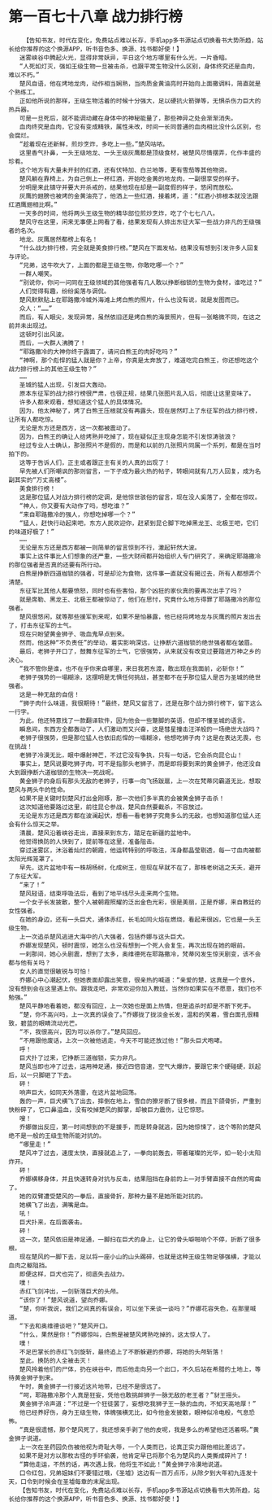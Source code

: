 # 第一百七十八章 战力排行榜
        【告知书友，时代在变化，免费站点难以长存，手机app多书源站点切换看书大势所趋，站长给你推荐的这个换源APP，听书音色多、换源、找书都好使！】
       迷雾峡谷中腾起火光，显得非常妖异，平日这个地方哪里有什么光，一片昏暗。
       “人死如灯灭，强如王级生物一旦被击杀，也跟平常生物没什么区别，身体终究还是血肉，难以不朽。”
       楚风自语，他在烤地龙肉，动作相当娴熟，当肉质金黄油亮时开始向上面撒调料，简直就是个熟练工。
       正如他所说的那样，王级生物活着的时候十分强大，足以硬抗火箭弹等，无惧杀伤力巨大的热兵器。
       可是一旦死后，就不能调动藏在身体中的神秘能量了，那些神异之处会渐渐消失。
       血肉终究是血肉，它没有变成精铁，属性未改，时间一长同普通的血肉相比没什么区别，也会腐烂。
       “趁着现在还新鲜，煎炒烹炸，多吃上一些。”楚风咕哝。
       这里香气扑鼻，一头王级地龙、一头王级灰鹰都是顶级食材，被楚风尽情摆弄，化作丰盛的珍肴。
       这个地方有大量未开封的红酒，还有伏特加、白兰地等，更有雪茄等其他物资。
       楚风躺在靠椅上，为自己倒上一杯红酒，开始吃金黄的地龙肉，一副很享受的样子。
       分明是来此镇守并要大开杀戒的，结果他现在却是一副度假的样子，悠闲而放松。
       灰鹰的翅膀也被烤的金黄油亮了，他洒上一些红酒，接着烤，道：“红酒小排根本就没法跟红酒鹰翅相比啊。”
       一天多的时间，他将两头王级生物的精华部位煎炒烹炸，吃了个七七八八。
       楚风守在这里，闲来无事便上网看了看，结果发现有人排出东征大军一些战力非凡的王级强者的名次。
       地龙、灰鹰居然都榜上有名！
       “什么战力排行榜，完全就是美食排行榜。”楚风在下面发帖，结果没有想到引发许多人回复与评论。
       “兄弟，这牛吹大了，上面的都是王级生物，你敢吃哪一个？”
       一群人嘲笑。
       “别说你，你问一问同在王级领域的其他强者有几人敢以挣断枷锁的生物为食材，谁吃过？”
       人们觉得有趣，纷纷奚落与调侃。
       楚风默默贴上在耶路撒冷城外海滩上烤白熊的照片，什么也没有说，就是发图而已。
       众人：“……”
       而后，有人眼尖，发现异常，虽然依旧还是烤白熊的海景照片，但有一张略微不同，在这之前并未出现过。
       这顿时引出风波。
       而后，一大群人沸腾了！
       “耶路撒冷的大神你终于露面了，请问白熊王的肉好吃吗？”
       “神啊，那个彪悍的猛人就是你？上帝，你真是太奔放了，难道吃完白熊王，你还想吃这个战力排行榜上的其他王级生物？”
       ……
       圣城的猛人出现，引发巨大轰动。
       原本东征军的战力排行榜很严肃，也很正规，结果几张图片乱入后，彻底让这里变味了。
       许多人都来观看，想知道这个猛人的具体情况。
       因为，他太神秘了，烤了白熊王压根就没有再露头，现在居然盯上了东征军的战力排行榜，让所有人都吃惊。
       无论是东方还是西方，这一次都被震动了。
       因为，白熊王的确让人给烤熟并吃掉了，现在疑似正主现身怎能不引发惊涛骇浪？
       经过专业人士确认，那张照片不是假的，而是和以前的几张照片同属一个系列，都是在当时拍下的。
       这等于告诉人们，正主或者跟正主有关的人真的出现了！
       早先被人们所嘲讽的那则留言，一下子成为最火热的帖子，转眼间就有几万人回复，成为名副其实的“万丈高楼”。
       美食排行榜！
       这是那位猛人对战力排行榜的定调，是他惊世骇俗的留言，现在没人奚落了，全都在惊叹。
       “神人，你又要有大动作了吗，想吃谁？”
       “来自耶路撒冷的强人，你想吃掉哪一个？”
       “猛人，赶快行动起来吧，东方人民欢迎你，赶紧到昆仑脚下吃掉黑龙王、北极王吧，它们的味道好极了！”
       ……
       无论是东方还是西方都被一则简单的留言惊到不行，激起轩然大波。
       事实上这件事比人们想象的还严重，一些大财阀都开始组织人专门研究了，来确定耶路撒冷的那位强者是否真的还要有所行动。
       白熊是挣断四道枷锁的强者，可是却沦为食物，这件事一直就没有揭过去，所有人都想弄个清楚。
       东征军比其他人都要愤怒，同时也有些害怕，那个凶狂的家伙真的要再次出手了吗？
       就是席勒、黑龙王、北极王都被惊动了，他们在思忖，究竟什么地方得罪了耶路撒冷的那位强者。
       楚风很悠闲，就等那些援军到来呢，如果不是怕暴露，他已经将烤地龙与灰鹰的照片发出去了，打击东征军的士气。
       现在只盼望黄金狮子、吸血鬼早点到来。
       然而，他这种“不负责任”的举动，着实影响深远，让挣断六道枷锁的绝世强者都在皱眉。
       最后，老狮子开口了，鼓舞东征军的士气，它很强势，从来就没有改变过要踏进万神之乡的决心。
       “我不管你是谁，也不在乎你来自哪里，来日我若东渡，敢出现在我面前，必斩你！”
       老狮子强势的一塌糊涂，这摆明是无惧任何挑战，甚至都不在乎那位猛人是否为圣城的绝世强者。
       这是一种无敌的自信！
       “狮子肉什么味道，我很期待！”最终，楚风又留言了，还是在那个战力排行榜下，留下这么一行字。
       为此，他还特意找了一款翻译软件，因为他会一些蹩脚的英语，但却不懂圣城的语言。
       瞬息间，东西方全都轰动了，人们激动而又兴奋，这是彗星撞击汪洋般的一场绝世大战吗？
       老狮子很强势，但是那位猛人也依旧彪悍的一塌糊涂，他想吃狮子肉？这是在表达无畏，也在挑战！
       老狮子冷漠无比，眼中爆射神芒，不过它没有争执，只有一句话，它会杀向昆仑山！
       事实上，楚风说要吃狮子肉，可不是指那头老狮子，而是即将要到来的黄金狮子，他还没自大到跟挣断六道枷锁的生物决一死战呢。
       黄金狮子的身后有那头无敌的老狮子，行事一向飞扬跋扈，上一次在梵蒂冈霸道无比，想取楚风与两头牛的性命。
       如果不是关键时刻楚风打出金刚琢，那一次他们多半真的会被黄金狮子击杀！
       这次知道他要路过这里，前往昆仑参战，楚风自然要截杀，不容放过。
       无论是东方还是西方都在波澜起伏，想看一看老狮子究竟多么的无敌，也想知道那位猛人还会有什么惊天之举。
       清晨，楚风沿着峡谷走出，直接来到东方，踏足在新疆的盆地中。
       他觉得换防的人快到了，提前等在这里，准备阻击。
       穿过迷雾区，沐浴着灿烂的朝霞，他运转特别的呼吸法，浑身都晶莹剔透，每一寸血肉被都太阳光辉笼罩了。
       早先，这片盆地中有一株胡杨树，化成树王，但现在早就不在了，那株老树逃之夭夭，避开了东征大军。
       “来了！”
       楚风轻语，结束呼吸法后，看到了地平线尽头走来两个生物。
       一个女子长发披散，整个人被朝霞照耀的泛出金色光彩，很是美丽，正是乔娜，来自教廷的女性强者。
       在她的身边，还有一头巨犬，通体赤红，长毛如同火焰在燃烧，看起来很凶，它也是一头王级生物。
       上一次追杀楚风逃进大海中的八大强者，包括乔娜与这头巨犬。
       乔娜发现楚风，顿时震惊，她怎么也没有想到一个死人会复生，再次出现在她的眼前。
       一刹那间，她心头剧震，想到了太多，奥维德死在耶路撒冷，梵蒂冈发生惊天剧变，该不会都与他有关吗？
       女人的直觉很敏锐与可怕！
       乔娜心中心潮起伏，但她表面却露出笑意，很亲热的喊道：“亲爱的楚，这真是一个意外，没有想到会在这里遇上你。跟我走吧，非常欢迎你加入教廷，当然你如果实在不愿意，我们也不勉强。”
       楚风平静地看着她，都没有回应，上一次她也是面上热情，但是追杀时却是不断下死手。
       “楚，你不高兴吗，上一次真的误会了。”乔娜拢了拢淡金长发，温和的笑着，雪白面孔很精致，碧蓝的眼睛流动光芒。
       “不，我很高兴，因为可以杀你了。”楚风回应。
       “不用跟他废话，上次一次被他逃走，今天不可能还放过他！”那头巨犬咆哮。
       呼！
       巨犬扑了过来，它挣断三道枷锁，实力非凡。
       楚风当即也冲了过去，运用神足通，接近四倍音速，空气大爆炸，要跟它来个硬碰硬，跃起后，以一只脚砸了下去。
       砰！
       响声巨大，如同天外落雷，在这片盆地回荡。
       轰的一声，巨犬横飞了出去，摔倒在地上，雪白的獠牙断了很多根，而且下颌骨折，严重到快粉碎了，它口鼻溢血，没有咬掉楚风的脚掌，却被巨力震伤，让它惊怒。
       嗖！
       乔娜做出反应，第一时间想到的不是援手，而是转身就逃，因为她惊悚了，这个等阶的楚风绝不是一般的王级生物所能对抗的。
       “哪里走！”
       楚风冲了过去，速度太快，直接就追上了，一拳向前轰去，带着璀璨的光华，如一轮小太阳炸开。
       砰！
       乔娜横移身体，并且快速转身对抗与反击，结果阻挡在身前的上一对手臂直接不自然的弯曲了。
       她的双臂遭受楚风的一拳后，直接骨折，那种力量不是她所能对抗的。
       她横飞了出去，满嘴是血。
       吼！
       巨犬扑来，在后面袭击。
       砰！
       这一次，楚风依旧是神足通，一脚扫在巨犬的身上，让它的骨头噼啪响个不停，折断了很多根。
       现在楚风的一脚下去，足以将一座小山的山头踢碎，也就是这种王级生物足够强横，才能以血肉之躯阻挡。
       即便这样，巨犬也完了，彻底失去战力。
       噗！
       赤红飞剑冲出，一剑斩落巨犬的头颅。
       “该你了！”楚风说道，望向乔娜。
       “楚，你听我说，我们之间真的有误会，可以坐下来谈一谈吗？”乔娜花容失色，在那里喊道。
       “下去和奥维德谈吧？”楚风开口。
       “什么，果然是你！”乔娜惊叫，白熊是被楚风烤熟吃掉的，这太惊人了。
       噗！
       不足巴掌长的赤红飞剑旋斩，最终追上了不断躲避的乔娜，将她的头颅斩落！
       至此，换防的人全被击灭！
       楚风拎着他们的尸体，扔在峡谷中，而后他走向另一个出口，不久后站在希腊的土地上，等待黄金狮子到来。
       午时，黄金狮子一行接近这片地带，已经不是很远了。
       “呵，耶路撒冷那个人真是狂妄，凭他也敢挑衅狮子一脉无敌的老王者？”豺王摇头。
       黄金狮子冷声道：“不过是一个狂徒罢了，妄想吃我狮子王一脉的血肉，不知天高地厚！”
       他已经养好伤，身为王级生物，体魄强横无比，如今他金发披散，眼神似冷电般，气息恐怖。
       “真是很遗憾，那个楚风死了，我还想亲手剥了他的皮呢，我是多么的希望他还活着啊。”黄金狮子说道。
       上一次在圣药园负伤被他视为奇耻大辱，一个人类而已，论真正实力跟他相比差远了。
       如果不是对方以那枚古怪的手环偷袭，他肯定早已将那个名为楚风的人类撕成碎片了！
       “算他走运，不然的话，再次遇上我，他将生不如此！”黄金狮子冷漠地说道。
       口令红包，兄弟姐妹们不要错过哦，《圣墟》这边有一百万点币，从除夕到大年初九连发十天，口令到时候会在圣墟每章的末尾出现。
       【告知书友，时代在变化，免费站点难以长存，手机app多书源站点切换看书大势所趋，站长给你推荐的这个换源APP，听书音色多、换源、找书都好使！】